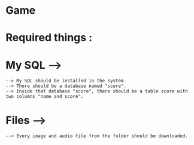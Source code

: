 # Game
# Required things : 
# My SQL -->
    --> My SQL should be installed in the system.
    --> There should be a database named "score".
    --> Inside that database "score", there should be a table score with two columns "name and score".
# Files -->
    --> Every image and audio file from the folder should be downloaded.
